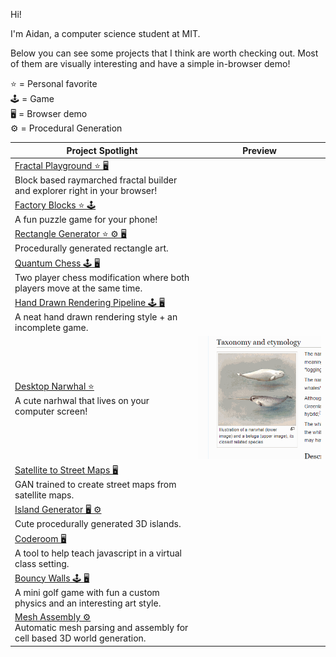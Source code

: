 Hi!

I'm Aidan, a computer science student at MIT.

Below you can see some projects that I think are worth checking out. Most of them are visually interesting and have a simple in-browser demo!

⭐ = Personal favorite<br>🕹 = Game<br>🖥 = Browser demo <br>⚙️ = Procedural Generation

| Project Spotlight | Preview |
|---|---|
|[Fractal Playground ⭐ 🖥](https://aidanblumlevine.github.io/fractals/)<br>Block based raymarched fractal builder and explorer right in your browser!| |
|[Factory Blocks ⭐ 🕹](https://github.com/AidanBlumLevine/factory-blocks) <br> A fun puzzle game for your phone!| |
|[Rectangle Generator ⭐ ⚙️ 🖥](https://github.com/AidanBlumLevine/rectangles) <br> Procedurally generated rectangle art.| |
|[Quantum Chess 🕹 🖥](https://github.com/AidanBlumLevine/quantum-chess) <br> Two player chess modification where both players move at the same time.| |
|[Hand Drawn Rendering Pipeline 🕹 🖥](https://github.com/AidanBlumLevine/NPR-factory) <br> A neat hand drawn rendering style + an incomplete game.| |
|[Desktop Narwhal ⭐](https://github.com/AidanBlumLevine/desktop-pet) <br> A cute narhwal that lives on your computer screen!|![prev](https://github.com/AidanBlumLevine/desktop-pet/blob/master/thumbnail_improved2.gif)|
|[Satellite to Street Maps 🖥](https://github.com/AidanBlumLevine/satellitemaps) <br> GAN trained to create street maps from satellite maps.| |
|[Island Generator 🖥 ⚙️](https://github.com/AidanBlumLevine/islands) <br> Cute procedurally generated 3D islands. | |
|[Coderoom 🖥](https://github.com/AidanBlumLevine/coderoom) <br> A tool to help teach javascript in a virtual class setting. | |
|[Bouncy Walls 🕹 🖥](https://github.com/AidanBlumLevine/bouncy-walls) <br> A mini golf game with fun a custom physics and an interesting art style.| |
|[Mesh Assembly ⚙️](https://github.com/AidanBlumLevine/mesh-assembly) <br> Automatic mesh parsing and assembly for cell based 3D world generation.| |

  
  

